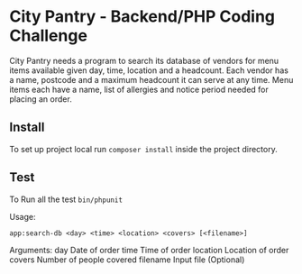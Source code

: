 # City Pantry - Backend/PHP Coding Challenge

City Pantry needs a program to search its database of vendors for menu items available given day, time, location and a headcount. Each vendor has a name, postcode and a maximum headcount it can serve at any time. Menu items each have a name, list of allergies and notice period needed for placing an order.

## Install

To set up project local run `composer install` inside the project directory.

## Test

 To Run all the test `bin/phpunit`  

Usage:

  ```app:search-db <day> <time> <location> <covers> [<filename>]```
  
  Arguments:
    day                   Date of order
    time                  Time of order
    location              Location of order
    covers                Number of people covered
    filename              Input file (Optional)


